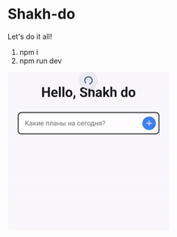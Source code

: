 # Shakh-do
Let's do it all!

1. npm i
2. npm run dev

![Demo](https://github.com/Shakhmurat/Shakh-do/raw/main/public/demo.gif)
